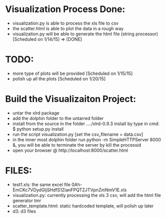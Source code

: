 Visualization Process Done:
=========
- visualization.py is able to process the xls file to csv
- the scatter.html is able to plot the data in a rough way
- visualization.py will be able to generate the html file (string processor) [Scheduled on 1/14/15] => [DONE]

TODO:
=========
- more type of plots will be provided [Scheduled on 1/15/15]
- polish up all the plots [Scheduled on 1/20/15]

Build the Visualizaiton Project:
==========
- untar the xlrd package
- add the dolphin folder to the untarred folder
- install from the source in the folder ..../xlrd-0.9.3 install by type in cmd: $ python setup.py install  
- run the script visualization.py [set the csv_filename = data.csv]
- in the inner most dolphin folder run python -m SimpleHTTPServer 8000 &, you will be able to terminate the server by kill the processid
- open your browser @ http://localhost:8000/scatter.html

FILES:
=========
- test1.xls: the same excel file 0Ah-EmCKc7VDydGljSHdfS1ZianFPQTZJTVpnZmNmV1E.xls
- visualization.py: currently processing the xls 3 csv, will add the html file generator tmr
- scatter_template.html: static hardcoded template, will polish up later
- d3: d3 files
